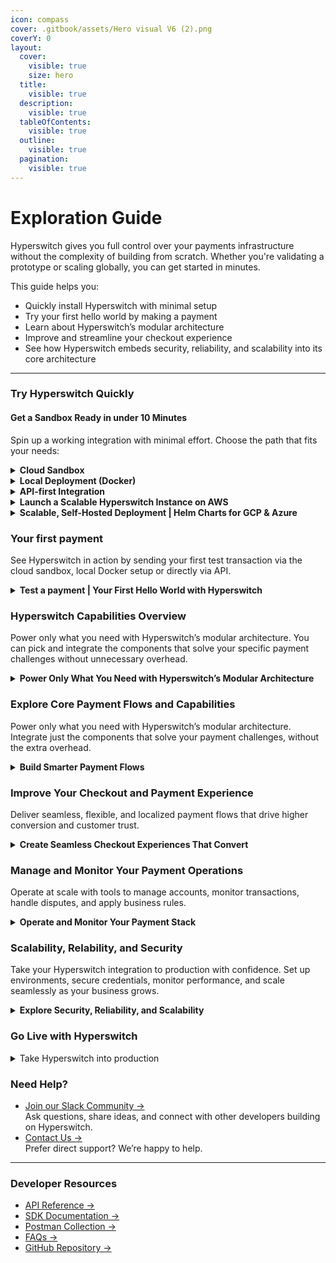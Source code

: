 ```yaml
---
icon: compass
cover: .gitbook/assets/Hero visual V6 (2).png
coverY: 0
layout:
  cover:
    visible: true
    size: hero
  title:
    visible: true
  description:
    visible: true
  tableOfContents:
    visible: true
  outline:
    visible: true
  pagination:
    visible: true
---
```


# Exploration Guide

Hyperswitch gives you full control over your payments infrastructure without the complexity of building from scratch. Whether you're validating a prototype or scaling globally, you can get started in minutes.

This guide helps you:

* Quickly install Hyperswitch with minimal setup
* Try your first hello world by making a payment
* Learn about Hyperswitch’s modular architecture
* Improve and streamline your checkout experience
* See how Hyperswitch embeds security, reliability, and scalability into its core architecture

***

### Try Hyperswitch Quickly

#### Get a Sandbox Ready in under 10 Minutes

Spin up a working integration with minimal effort. Choose the path that fits your needs:

<details>

<summary><strong>Cloud Sandbox</strong></summary>

[Try Hyperswitch →](hyperswitch-open-source/account-setup/using-hyperswitch-control-center.md)\
Launch a ready-to-use Control Center test environment. No setup required, just log in and run your first transaction.&#x20;

</details>

<details>

<summary> <strong>Local Deployment (Docker)</strong></summary>

[Set up Docker Locally →](hyperswitch-open-source/overview/unified-local-setup-using-docker.md)\
Perfect for developers who want local control and flexibility. You'll launch a ready-to-use Control Center environment.

</details>

<details>

<summary><strong>API-first Integration</strong></summary>

[API Reference →](hyperswitch-open-source/overview/local-setup-using-individual-components/backend/try-out-apis.md)\
[Use Postman Collection →](hyperswitch-open-source/account-setup/using-postman.md)\
Build a custom backend integration from scratch.

> ⚠️ To authenticate API requests, you’ll need a username and password from either:\
> • the [Cloud Sandbox](https://app.hyperswitch.io)\
> • or your [Docker setup](https://docs.hyperswitch.io/hyperswitch-open-source/docker/local-setup)

</details>

<details>

<summary> <strong>Launch a Scalable Hyperswitch Instance on AWS</strong></summary>

&#x20;[AWS Deployment →](hyperswitch-open-source/deploy-hyperswitch-on-aws/)

Launch Hyperswitch on your own AWS infrastructure with our step-by-step deployment guide. Ideal for teams looking for flexibility, control, and production-ready scalability.

</details>

<details>

<summary><strong>Scalable, Self-Hosted Deployment |  Helm Charts  for GCP &#x26; Azure</strong></summary>

[Deploy on GCP or Azure →](hyperswitch-open-source/deploy-on-kubernetes-using-helm/deploy-on-gcp-using-helm-charts.md)

Install Hyperswitch on your cloud infrastructure using Helm charts for Kubernetes. This method gives you full control over your environment and is ideal for teams deploying on GCP, Azure, or any Kubernetes-compatible platform.

</details>

### Your first payment&#x20;

See Hyperswitch in action by sending your first test transaction via the cloud sandbox, local Docker setup or directly via API.

<details>

<summary><strong>Test a payment |  Your First Hello World with Hyperswitch</strong><a href="https://docs.hyperswitch.io/hyperswitch-open-source/account-setup/test-a-payment"> </a></summary>

[Control Center](hyperswitch-open-source/account-setup/test-a-payment.md) | Accessible through cloud sandbox or Docker

[API ](hyperswitch-open-source/account-setup/using-postman.md) | Accessible through the Postman Collection

[Learn how the SDK, control center and backend work together](hyperswitch-open-source/overview/local-setup-using-individual-components/)

</details>

### Hyperswitch Capabilities Overview

Power only what you need with Hyperswitch’s modular architecture. You can pick and integrate the components that solve your specific payment challenges without unnecessary overhead.

<details>

<summary><strong>Power Only What You Need with Hyperswitch’s Modular Architecture</strong></summary>

[Intelligent Routing →](https://docs.hyperswitch.io/about-hyperswitch/payments-modules/intelligent-routing)

Dynamically route transactions based on geography, cost, or success rate to reduce failures and fees.

[Revenue Recovery →](https://docs.hyperswitch.io/about-hyperswitch/payments-modules/revenue-recovery)

Recover failed payments using machine learning–based retry logic that adapts to card network behavior.

[Vault (Tokenization) →](https://docs.hyperswitch.io/about-hyperswitch/payments-modules/vault)

Securely store and reuse payment credentials across providers — ideal for subscriptions and saved cards.

[Cost Observability →](https://docs.hyperswitch.io/about-hyperswitch/payments-modules/ai-powered-cost-observability)

Gain real-time visibility into your processing costs and optimize spend across processors.

[Reconciliation →](https://docs.hyperswitch.io/about-hyperswitch/payments-modules/reconciliation)

Automatically match transaction data across banks, PSPs, and internal systems to reduce manual effort.

[3DS Decision Manager →](https://docs.hyperswitch.io/about-hyperswitch/payments-modules/3ds-decision-manager)

Apply 3DS only when necessary, minimizing friction while keeping fraud under control.

[Payment Orchestration →](https://docs.hyperswitch.io/about-hyperswitch/payments-modules/split-payments)

Automate disbursements to vendors or sellers with rule-based routing logic.

</details>

### Explore Core Payment Flows and Capabilities

Power only what you need with Hyperswitch’s modular architecture. Integrate just the components that solve your payment challenges, without the extra overhead.

<details>

<summary><strong>Build Smarter Payment Flows</strong></summary>

[Payment Orchestration →](explore-hyperswitch/payment-orchestration/)

Automate and optimize how payments are routed, authorized, and split across providers with Hyperswitch’s flexible payment orchestration engine.

[Tokenization and Card Vault → ](about-hyperswitch/payments-modules/vault/)

Securely store and reuse customer payment credentials across processors to reduce friction and improve retention.&#x20;

[Get Started with Hyperswitch's Vault](https://deepwiki.com/search/how-do-i-setup-the-vault_f3aed139-6118-40aa-a066-55b9b90d6775).&#x20;

[Routing →](explore-hyperswitch/payment-orchestration/smart-router/)

Control how transactions flow across payment providers with configurable routing logic and fallback options

[Intelligent Routing →](about-hyperswitch/payments-modules/intelligent-routing/)

Automatically route transactions based on geography, success rate, or cost to maximize authorization rates.[ ](about-hyperswitch/payments-modules/vault/)

[Smart Retries →](about-hyperswitch/payments-modules/revenue-recovery.md)

Recover failed payments using ML-driven retry strategies optimized for timing, issuer behavior, and card type.

[Payouts → ](explore-hyperswitch/payment-orchestration/payouts/)

Easily manage and automate disbursements to sellers, vendors, or partners with flexible payout logic.&#x20;

[Subscriptions → ](explore-hyperswitch/payment-orchestration/subscriptions/)

Handle recurring payments seamlessly with built-in support for subscription billing and invoicing.

[Split Payments →](explore-hyperswitch/payment-orchestration/split-payments/)

Divide transactions between multiple parties or accounts with precision and control.

</details>

### Improve Your Checkout and Payment Experience

Deliver seamless, flexible, and localized payment flows that drive higher conversion and customer trust.

<details>

<summary><strong>Create Seamless Checkout Experiences That Convert</strong></summary>

[Customizable Checkout SDK (Web) →](https://docs.hyperswitch.io/explore-hyperswitch/merchant-controls/integration-guide/web)\
Embed a native, responsive checkout experience into your website with full control over styling and flow.

[Click to Pay →](https://docs.hyperswitch.io/explore-hyperswitch/payment-flows-and-management/quickstart/payment-methods-setup/wallets)\
Enable frictionless, one-click payments for returning users using wallets and saved cards.

&#x20;[Payment Methods Management →](https://docs.hyperswitch.io/explore-hyperswitch/payment-flows-and-management/quickstart/payment-methods-setup)\
Dynamically configure and prioritize payment methods based on geography, currency, and user preference.

[Alternate Payment Methods (APMs) →](https://docs.hyperswitch.io/explore-hyperswitch/payment-flows-and-management/quickstart/payment-methods-setup)\
Offer support for UPI, wallets, and local payment options to meet your customers where they are.

&#x20;[Integration Guide Overview →](https://docs.hyperswitch.io/explore-hyperswitch/merchant-controls/integration-guide)\
Explore the full set of tools and options to deliver a branded and consistent payment experience across platforms.

</details>

### Manage and Monitor Your Payment Operations

Operate at scale with tools to manage accounts, monitor transactions, handle disputes, and apply business rules.

<details>

<summary><strong>Operate and Monitor Your Payment Stack</strong></summary>

[Manage Accounts and Profiles →](https://docs.hyperswitch.io/explore-hyperswitch/account-management/multi-tenancy-with-hyperswitch)\
Create, manage, and operate across multiple merchant accounts and profiles with full multi-tenancy support.

[Analytics and Operations →](https://docs.hyperswitch.io/explore-hyperswitch/account-management/analytics-and-operations)\
Gain real-time visibility into transaction performance, routing behavior, and operational metrics.

[Disputes and Chargebacks →](https://docs.hyperswitch.io/explore-hyperswitch/payment-flows-and-management/disputes-and-chargebacks)\
Monitor, respond to, and manage disputes or chargebacks from a centralized operations interface.

[Surcharge Management →](https://docs.hyperswitch.io/explore-hyperswitch/payment-flows-and-management/surcharge)\
Apply dynamic surcharges or convenience fees based on card type, geography, or business logic.

&#x20;[Full Operations Overview →](https://docs.hyperswitch.io/explore-hyperswitch/account-management)\
Explore the complete set of tools available for scaling your payment operations with confidence.

</details>

### Scalability, Relability, and Security

Take your Hyperswitch integration to production with confidence.  Set up environments, secure credentials, monitor performance, and scale seamlessly as your business grows.

<details>

<summary><strong>Explore Security, Reliability, and Scalability</strong></summary>

Build with confidence on an architecture designed for compliance, low-latency scaling, and enterprise-grade uptime.

[Security and Compliance →](https://docs.hyperswitch.io/explore-hyperswitch/overview/security)\
Protect sensitive data and meet global compliance standards like PCI DSS with secure-by-default components.

[Latency →](https://docs.hyperswitch.io/learn-more/hyperswitch-architecture/a-payments-switch-with-virtually-zero-overhead)\
Scale effortlessly with a stateless architecture designed to handle high-throughput payment workloads with near-zero overhead.

Here's how [Hyperswitch handles horizontal scaling under high throughput](https://deepwiki.com/search/how-does-hyperswitch-handle-ho_8bba708f-e768-465c-8e24-953f7a60da72#1)

&#x20;[Reliability →](https://docs.hyperswitch.io/learn-more/hyperswitch-architecture)\
Achieve consistent uptime and resiliency through modular design and built-in fault tolerance.

Here's how [Hyperswitch handles idempotency and message ordering](https://deepwiki.com/search/what-guarantees-does-the-syste_1bc51ad9-d897-4d9a-bce6-7d0a19cf00c4#1).

</details>

### Go Live with Hyperswitch

<details>

<summary>Take Hyperswitch into production</summary>

&#x20;[How to Go Live with Hyperswitch →](https://docs.hyperswitch.io/check-list-for-production/going-live)\
Follow our go-live checklist to launch with confidence — covering setup, credentials, security, and monitoring.

</details>

### Need Help?

* [Join our Slack Community →](https://join.slack.com/t/hyperswitch/shared_invite/zt-1y6kp2mwb-GqJqD4RwJkN4zN1IvYrW0Q)\
  Ask questions, share ideas, and connect with other developers building on Hyperswitch.
* [Contact Us →](https://www.hyperswitch.io/contact)\
  Prefer direct support? We’re happy to help.

***

### Developer Resources

* [API Reference →](https://docs.hyperswitch.io/api-reference/introduction)
* [SDK Documentation →](https://docs.hyperswitch.io/sdk-reference/introduction)
* [Postman Collection →](https://docs.hyperswitch.io/hyperswitch-open-source/exploration-guide#use-postman)
* [FAQs →](https://docs.hyperswitch.io/faqs)
* [GitHub Repository →](https://github.com/juspay/hyperswitch)
